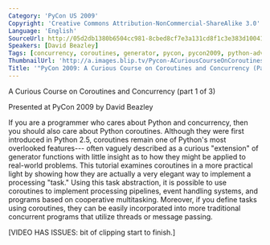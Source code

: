```yaml
---
Category: 'PyCon US 2009'
Copyright: 'Creative Commons Attribution-NonCommercial-ShareAlike 3.0'
Language: 'English'
SourceUrl: http://05d2db1380b6504cc981-8cbed8cf7e3a131cd8f1c3e383d10041.r93.cf2.rackcdn.com/pycon-us-2009/213_pycon-2009-a-curious-course-on-coroutines-and-concurrency-part-1-of-3.mp4
Speakers: [David Beazley]
Tags: [concurrency, coroutines, generator, pycon, pycon2009, python-advanced]
ThumbnailUrl: 'http://a.images.blip.tv/Pycon-ACuriousCourseOnCoroutinesAndConcurrencyPart001109-911.jpg'
Title: '"PyCon 2009: A Curious Course on Coroutines and Concurrency (Part 1 of 3)"'
---
```

A Curious Course on Coroutines and Concurrency (part 1 of 3)

  
Presented at PyCon 2009 by David Beazley

  
If you are a programmer who cares about Python and concurrency, then you
should also care about Python coroutines. Although they were first introduced
in Python 2.5, coroutines remain one of Python's most overlooked features---
often vaguely described as a curious "extension" of generator functions with
little insight as to how they might be applied to real-world problems. This
tutorial examines coroutines in a more practical light by showing how they are
actually a very elegant way to implement a processing "task." Using this task
abstraction, it is possible to use coroutines to implement processing
pipelines, event handling systems, and programs based on cooperative
multitasking. Moreover, if you define tasks using coroutines, they can be
easily incorporated into more traditional concurrent programs that utilize
threads or message passing.

  
[VIDEO HAS ISSUES: bit of clipping start to finish.]

